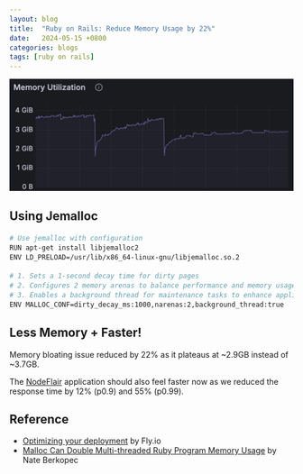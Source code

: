 ```yaml
---
layout: blog
title:  "Ruby on Rails: Reduce Memory Usage by 22%"
date:   2024-05-15 +0800
categories: blogs
tags: [ruby on rails]
---
```


![](/assets/ruby-on-rails-reduce-memory-usage.jpeg)

## Using Jemalloc

```sh
# Use jemalloc with configuration
RUN apt-get install libjemalloc2
ENV LD_PRELOAD=/usr/lib/x86_64-linux-gnu/libjemalloc.so.2

# 1. Sets a 1-second decay time for dirty pages
# 2. Configures 2 memory arenas to balance performance and memory usage
# 3. Enables a background thread for maintenance tasks to enhance application performance
ENV MALLOC_CONF=dirty_decay_ms:1000,narenas:2,background_thread:true
```

## Less Memory + Faster!

Memory bloating issue reduced by 22% as it plateaus at ~2.9GB instead of ~3.7GB. 

The [NodeFlair](https://nodeflair.com) application should also feel faster now as we reduced the response time by 12% (p0.9) and 55% (p0.99).

## Reference

- [Optimizing your deployment](https://fly.io/docs/rails/cookbooks/deploy/) by Fly.io
- [Malloc Can Double Multi-threaded Ruby Program Memory Usage](https://www.speedshop.co/2017/12/04/malloc-doubles-ruby-memory.html) by Nate Berkopec